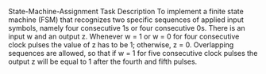 State-Machine-Assignment 
Task Description
To implement a finite state machine (FSM) that recognizes two specific sequences of applied input symbols, namely four consecutive 1s or four consecutive 0s. There is an input w and an output z. Whenever w = 1 or w = 0 for four consecutive clock pulses the value of z has to be 1; otherwise, z = 0. Overlapping sequences are allowed, so that if w = 1 for five consecutive clock pulses the output z will be equal to 1 after the fourth and fifth pulses. 
